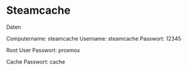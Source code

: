 # Steamcache

Daten

Computername: steamcache
Username: steamcache
Passwort: 12345

Root User
Passwort: proxmox

Cache
Passwort: cache